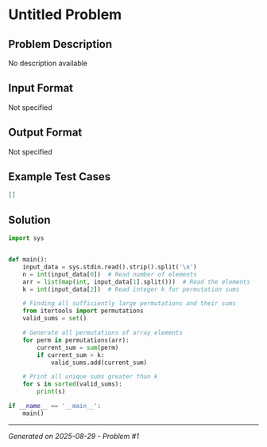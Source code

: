 # Untitled Problem

## Problem Description
No description available

## Input Format
Not specified

## Output Format
Not specified

## Example Test Cases
```json
[]
```

## Solution
```python
import sys


def main():
    input_data = sys.stdin.read().strip().split('\n')
    n = int(input_data[0])  # Read number of elements
    arr = list(map(int, input_data[1].split()))  # Read the elements
    k = int(input_data[2])  # Read integer k for permutation sums

    # Finding all sufficiently large permutations and their sums
    from itertools import permutations
    valid_sums = set()

    # Generate all permutations of array elements
    for perm in permutations(arr):
        current_sum = sum(perm)
        if current_sum > k:
            valid_sums.add(current_sum)

    # Print all unique sums greater than k
    for s in sorted(valid_sums):
        print(s)

if __name__ == '__main__':
    main()
```

---
*Generated on 2025-08-29 - Problem #1*